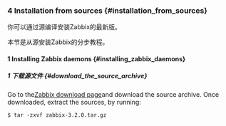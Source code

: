 ### 4 Installation from sources {#installation_from_sources}

你可以通过源编译安装Zabbix的最新版。

本节是从源安装Zabbix的分步教程。

#### 1 Installing Zabbix daemons {#installing_zabbix_daemons}

##### 1 下载源文件 {#download_the_source_archive}

Go to the[Zabbix download page](http://www.zabbix.com/download.php)and download the source archive. Once downloaded, extract the sources, by running:

```
$ tar -zxvf zabbix-3.2.0.tar.gz
```



